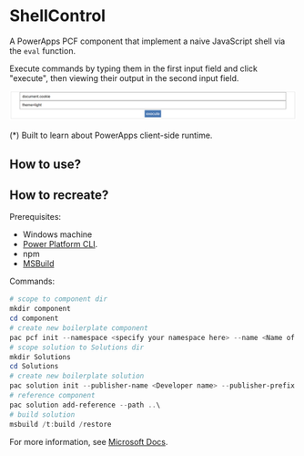 # ShellControl

A PowerApps PCF component that implement a naive JavaScript shell via the `eval` function.

Execute commands by typing them in the first input field and click "execute", then viewing their output in the second input field.

![](assets/component.png)

(*) Built to learn about PowerApps client-side runtime.

## How to use?

## How to recreate?

Prerequisites:

- Windows machine
- [Power Platform CLI](https://learn.microsoft.com/en-us/power-platform/developer/cli/introduction#update-power-platform-cli-for-windows). 
- npm
- [MSBuild](https://learn.microsoft.com/en-us/visualstudio/msbuild/msbuild?view=vs-2022)

Commands:

```powershell
# scope to component dir
mkdir component
cd component
# create new boilerplate component
pac pcf init --namespace <specify your namespace here> --name <Name of the code component> --template field --run-npm-install
# scope solution to Solutions dir
mkdir Solutions
cd Solutions
# create new boilerplate solution
pac solution init --publisher-name <Developer name> --publisher-prefix <Unique prefix, e.g. dev>
# reference component
pac solution add-reference --path ..\
# build solution
msbuild /t:build /restore
```

For more information, see [Microsoft Docs](https://learn.microsoft.com/en-us/power-apps/developer/component-framework/create-custom-controls-using-pcf).